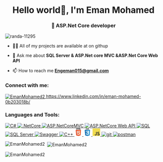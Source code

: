 <h1 align="center">Hello world👋, I'm Eman Mohamed</h1>
<h3 align="center">🌱 ASP.Net Core developer</h3>

<p align="left"> <img src="https://komarev.com/ghpvc/?username=randa-11295&label=Profile%20views&color=0e75b6&style=flat" alt="randa-11295" /> </p>


- 👨‍💻 All of my projects are available at on githup

- 💬 Ask me about **SQL Server & ASP.Net core MVC &ASP.Net Core Web API**
- 📫 How to reach me **Engeman015@gmail.com**

<h3 align="left">Connect with me:</h3>
<p align="left">
<a href="https://www.linkedin.com/in/eman-mohamed-0b203018b/" target="blank"><img align="center" 
 src="https://raw.githubusercontent.com/rahuldkjain/github-profile-readme-generator/master/src/images/icons/Social/linked-in-alt.svg"
 alt="EmanMohamed2" height="30" width="40" />  https://www.linkedin.com/in/eman-mohamed-0b203018b/ </a>
   </p>

<h3 align="left">Languages and Tools:</h3>
<p align="left"> 
  <a href="https://docs.microsoft.com/en-us/dotnet/csharp/" target="_blank" rel="noreferrer">
   <img src="https://www.avenga.com/wp-content/uploads/2020/11/C-Sharp.png" alt="C#" width="10%" height="10%"/> 
 </a>
 <a href="https://docs.microsoft.com/en-us/dotnet/" target="_blank" rel="noreferrer">
   <img src="https://upload.wikimedia.org/wikipedia/commons/thumb/e/ee/.NET_Core_Logo.svg/1200px-.NET_Core_Logo.svg.png" alt=".NetCore" width="5%" height="5%"/> 
 </a>
  <a href="https://docs.microsoft.com/en-us/aspnet/core/mvc/overview?view=aspnetcore-6.0" target="_blank" rel="noreferrer">
   <img src="https://play-lh.googleusercontent.com/GWL18cM1Ixv7pHcDnFexNTtrTt2f45q4csWGNw-WWMTU2rsbFkiCy1FErMgtfmOgfMk" alt="ASP.NetCoreMVC" width="5%" height="5%"/> 
 </a>
  <a href="https://docs.microsoft.com/en-us/aspnet/core/tutorials/first-web-api?view=aspnetcore-6.0&tabs=visual-studio" target="_blank" rel="noreferrer">
   <img src="https://static.javatpoint.com/tutorial/webapi/images/web-api-tutorial.png" alt="ASP.NetCore Web API" width="8%" height="8%"/> 
 </a>
 <a href="https://www.w3schools.com/sql/" target="_blank" rel="noreferrer">
   <img src="https://encrypted-tbn0.gstatic.com/images?q=tbn:ANd9GcSBfpfMYeDbp47ob7fg7BNDj_YvdRoSpZjGUYaHz87-vSGg1HM-yWar0cPa_Va2JNYpav0&usqp=CAU" alt="SQL" width="10%" height="10%"/> 
 </a>
 <a href="https://www.sqlservertutorial.net/" target="_blank" rel="noreferrer">
   <img src="https://www.thoughtco.com/thmb/75y7phKegDFeZJxod-ryS3kQJBk=/587x440/smart/filters:no_upscale()/kisspng-microsoft-sql-server-windows-server-2008-r2-b47d7cc742ab406d87b638c3ecd3f598.jpg" alt="SQL Server" width="10%" height="10%"/> 
 </a>
 <a href="https://swagger.io/" target="_blank" rel="noreferrer">
   <img src="https://logovtor.com/wp-content/uploads/2020/09/swagger-supported-by-smartbear-logo-vector-xs.png" alt="Swagger" width="10%" height="10%"/> 
 </a>
 <a href="https://www.w3schools.com/CPP/default.asp" target="_blank" rel="noreferrer">
   <img src="https://upload.wikimedia.org/wikipedia/commons/thumb/1/18/ISO_C%2B%2B_Logo.svg/640px-ISO_C%2B%2B_Logo.svg.png" alt="C++" width="5%" height="5%"/> 
 </a>

 <a href="https://www.w3.org/html/" target="_blank" rel="noreferrer"> 
 <img src="https://raw.githubusercontent.com/devicons/devicon/master/icons/html5/html5-original-wordmark.svg" alt="html5" width="5%" height="5%"/> 
 </a> 
 <a href="https://www.w3schools.com/css/" target="_blank" rel="noreferrer"> 
  <img src="https://raw.githubusercontent.com/devicons/devicon/master/icons/css3/css3-original-wordmark.svg" alt="css3" width="5%" height="5%"/> 
 </a>
 <a href="https://developer.mozilla.org/en-US/docs/Web/JavaScript" target="_blank" rel="noreferrer"> 
     <img src="https://raw.githubusercontent.com/devicons/devicon/master/icons/javascript/javascript-original.svg" alt="javascript"width="5%" height="5%"/> 
 </a> 
 <a href="https://git-scm.com/" target="_blank" rel="noreferrer"> 
  <img src="https://www.vectorlogo.zone/logos/git-scm/git-scm-icon.svg" alt="git"width="5%" height="5%"/> 
</a>
 <a href="https://postman.com" target="_blank" rel="noreferrer">
 <img src="https://www.vectorlogo.zone/logos/getpostman/getpostman-icon.svg" alt="postman" width="5%" height="5%"/> 
 </a>

</p>

<p>
 <img align="left" src="https://github-readme-stats.vercel.app/api/top-langs?username=EmanMohamed2&show_icons=true&locale=en&layout=compact" alt="EmanMohamed2" />
</p>

<p>&nbsp;
 <img align="center" src="https://github-readme-stats.vercel.app/api?username=EmanMohamed2&show_icons=true&locale=en" alt="EmanMohamed2" />
</p>

<p>
 <img align="center" src="https://github-readme-streak-stats.herokuapp.com/?user=EmanMohamed2&" alt="EmanMohamed2" />
</p>
